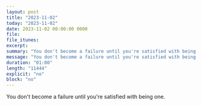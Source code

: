 ```yaml
---
layout: post
title: "2023-11-02"
today: "2023-11-02"
date: 2023-11-02 00:00:00 0000
file:
file_itunes:
excerpt:
summary: "You don't become a failure until you're satisfied with being one."
message: "You don't become a failure until you're satisfied with being one."
duration: "01:00"
length: "11444"
explicit: "no"
block: "no"
---
```

You don't become a failure until you're satisfied with being one.

